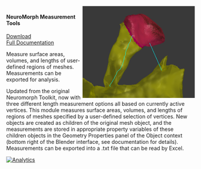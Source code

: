 <img src="measurements.png" width="300" align="right">

#### NeuroMorph Measurement Tools  
[Download](https://raw.githubusercontent.com/ajorstad/NeuroMorph/master/NeuroMorph_Measurement_Tools/NeuroMorph_Measurement_Tools.py)  
[Full Documentation](https://wiki.blender.org/index.php/Extensions:2.6/Py/Scripts/NeuroMorph/Measurement_Tools)

Measure surface areas, volumes, and lengths of user-defined regions of meshes. Measurements can be exported for analysis.

Updated from the original Neuromorph Toolkit, now with three different length measurement options all based on currently active vertices.  This module measures surface areas, volumes, and lengths of regions of meshes specified by a user-defined selection of vertices. New objects are created as children of the original mesh object, and the measurements are stored in appropriate property variables of these children objects in the Geometry Properties panel of the Object context (bottom right of the Blender interface, see documentation for details).  Measurements can be exported into a .txt file that can be read by Excel.

[![Analytics](https://ga-beacon.appspot.com/UA-99596205-1/NeuroMorph_Measurement_Tools?pixel)](https://github.com/ajorstad/NeuroMorph/tree/master/NeuroMorph_Measurement_Tools)

